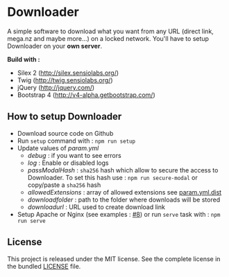 # Downloader

A simple software to download what you want from any URL (direct link, mega.nz and maybe more...) on a locked network.
You'll have to setup Downloader on your **own server**.

**Build with :**
  - Silex 2 (http://silex.sensiolabs.org/)
  - Twig (http://twig.sensiolabs.org/)
  - jQuery (http://jquery.com/)
  - Bootstrap 4 (http://v4-alpha.getbootstrap.com/)

How to setup Downloader
------------

- Download source code on Github
- Run `setup` command with : `npm run setup`
- Update values of *param.yml*
  - *debug* : if you want to see errors
  - *log* : Enable or disabled logs
  - *passModalHash* : `sha256` hash which allow to secure the access to Downloader. To set this hash use : `npm run secure-modal` or copy/paste a `sha256` hash
  - *allowedExtensions* : array of allowed extensions see [param.yml.dist](https://github.com/Strikesoft/Downloader/blob/master/config/param.yml.dist)
  - *downloadfolder* : path to the folder where downloads will be stored
  - *downloadurl* : URL used to create download link
- Setup Apache or Nginx (see examples : [#8](https://github.com/Strikesoft/Downloader/issues/8)) or run `serve` task with : `npm run serve`

License
------------

This project is released under the MIT license. See the complete license in the bundled [LICENSE](https://github.com/Strikesoft/Downloader/blob/master/LICENSE) file.
